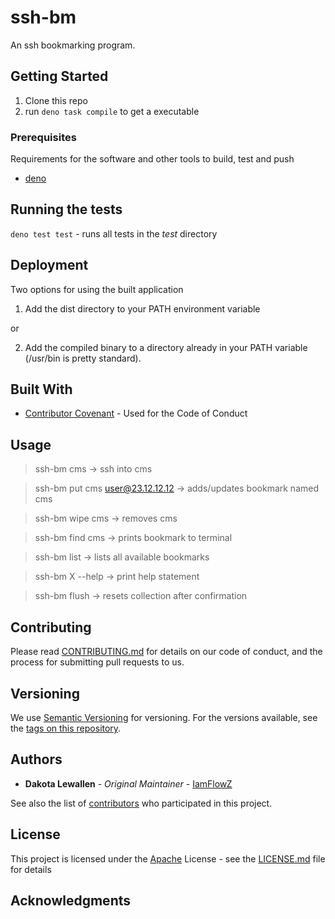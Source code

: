 # ssh-bm

An ssh bookmarking program.

## Getting Started

1. Clone this repo
2. run `deno task compile` to get a executable

### Prerequisites

Requirements for the software and other tools to build, test and push

- [deno](https://deno.land)

## Running the tests

`deno test test` - runs all tests in the *test* directory

## Deployment

Two options for using the built application
1. Add the dist directory to your PATH environment variable

or

2. Add the compiled binary to a directory already in your PATH variable (/usr/bin is pretty standard).

## Built With

- [Contributor Covenant](https://www.contributor-covenant.org/) - Used for the
  Code of Conduct

## Usage

> ssh-bm cms -> ssh into cms

> ssh-bm put cms user@23.12.12.12 -> adds/updates bookmark named cms

> ssh-bm wipe cms -> removes cms

> ssh-bm find cms -> prints bookmark to terminal

> ssh-bm list -> lists all available bookmarks

> ssh-bm X --help -> print help statement

> ssh-bm flush -> resets collection after confirmation

## Contributing

Please read [CONTRIBUTING.md](CONTRIBUTING.md) for details on our code of
conduct, and the process for submitting pull requests to us.

## Versioning

We use [Semantic Versioning](http://semver.org/) for versioning. For the
versions available, see the
[tags on this repository](https://github.com/PurpleBooth/a-good-readme-template/tags).

## Authors

- **Dakota Lewallen** - _Original Maintainer_ -
  [IamFlowZ](https://github.com/IamFlowZ)

See also the list of
[contributors](https://github.com/PurpleBooth/a-good-readme-template/contributors)
who participated in this project.

## License

This project is licensed under the [Apache](LICENSE.md) License - see the [LICENSE.md](LICENSE.md) file for details

## Acknowledgments

